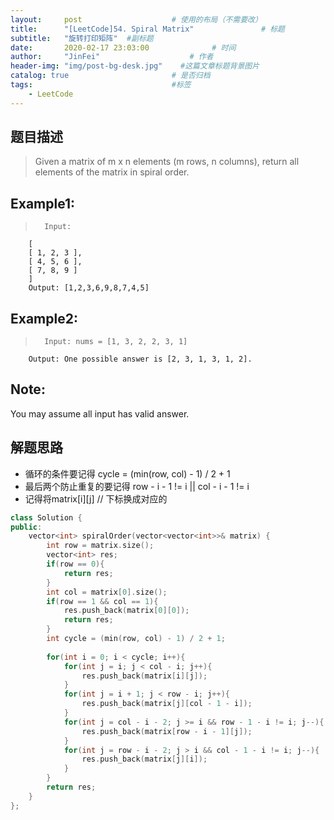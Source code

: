 ```yaml
---
layout:     post                    # 使用的布局（不需要改） 
title:      "[LeetCode]54. Spiral Matrix"               # 标题  
subtitle:   "旋转打印矩阵"  #副标题 
date:       2020-02-17 23:03:00              # 时间 
author:     "JinFei"                    # 作者 
header-img: "img/post-bg-desk.jpg"    #这篇文章标题背景图片 
catalog: true                       # 是否归档 
tags:                               #标签     
    - LeetCode 
---
```


## 题目描述
> Given a matrix of m x n elements (m rows, n columns), return all elements of the matrix in spiral order.

## Example1:
 
>       Input:
        [
        [ 1, 2, 3 ],
        [ 4, 5, 6 ],
        [ 7, 8, 9 ]
        ]
        Output: [1,2,3,6,9,8,7,4,5]

## Example2:
 
>       Input: nums = [1, 3, 2, 2, 3, 1]
        Output: One possible answer is [2, 3, 1, 3, 1, 2].

## Note:
You may assume all input has valid answer.

## 解题思路
- 循环的条件要记得 cycle = (min(row, col) - 1) / 2 + 1
- 最后两个防止重复的要记得 row - i - 1 != i || col - i - 1 != i
- 记得将matrix[i][j] // 下标换成对应的

```C++
class Solution {
public:
    vector<int> spiralOrder(vector<vector<int>>& matrix) {
        int row = matrix.size();
        vector<int> res;
        if(row == 0){
            return res;
        }
        int col = matrix[0].size();
        if(row == 1 && col == 1){
            res.push_back(matrix[0][0]);
            return res;
        }
        int cycle = (min(row, col) - 1) / 2 + 1;
        
        for(int i = 0; i < cycle; i++){
            for(int j = i; j < col - i; j++){
                res.push_back(matrix[i][j]);
            }
            for(int j = i + 1; j < row - i; j++){
                res.push_back(matrix[j][col - 1 - i]);
            }
            for(int j = col - i - 2; j >= i && row - 1 - i != i; j--){
                res.push_back(matrix[row - i - 1][j]);
            }
            for(int j = row - i - 2; j > i && col - 1 - i != i; j--){
                res.push_back(matrix[j][i]);
            }
        }
        return res;
    }
};
```
